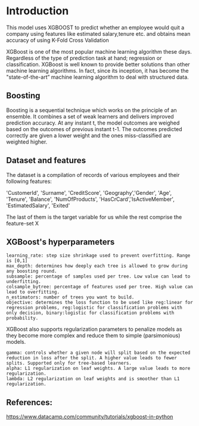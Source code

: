 # Introduction
This model uses XGBOOST to predict whether an employee would quit a company using features like estimated salary,tenure etc. and obtains mean accuracy of using K-Fold Cross Validation

XGBoost is one of the most popular machine learning algorithm these days. Regardless of the type of prediction task at hand; regression or classification.
XGBoost is well known to provide better solutions than other machine learning algorithms. In fact, since its inception, it has become the "state-of-the-art” machine learning algorithm to deal with structured data.

## Boosting

Boosting is a sequential technique which works on the principle of an ensemble. It combines a set of weak learners and delivers improved prediction accuracy. At any instant t, the model outcomes are weighed based on the outcomes of previous instant t-1. The outcomes predicted correctly are given a lower weight and the ones miss-classified are weighted higher.

## Dataset and features
The dataset is a compilation of records of various employees and their following features:

'CustomerId', 'Surname', 'CreditScore', 'Geography','Gender', 'Age', 'Tenure', 'Balance', 'NumOfProducts', 'HasCrCard','IsActiveMember', 'EstimatedSalary', 'Exited'

The last of them is the target variable for us while the rest comprise the feature-set X

## XGBoost's hyperparameters


    learning_rate: step size shrinkage used to prevent overfitting. Range is [0,1]
    max_depth: determines how deeply each tree is allowed to grow during any boosting round.
    subsample: percentage of samples used per tree. Low value can lead to underfitting.
    colsample_bytree: percentage of features used per tree. High value can lead to overfitting.
    n_estimators: number of trees you want to build.
    objective: determines the loss function to be used like reg:linear for regression problems, reg:logistic for classification problems with only decision, binary:logistic for classification problems with probability.

XGBoost also supports regularization parameters to penalize models as they become more complex and reduce them to simple (parsimonious) models.

    gamma: controls whether a given node will split based on the expected reduction in loss after the split. A higher value leads to fewer splits. Supported only for tree-based learners.
    alpha: L1 regularization on leaf weights. A large value leads to more regularization.
    lambda: L2 regularization on leaf weights and is smoother than L1 regularization.



## References:
https://www.datacamp.com/community/tutorials/xgboost-in-python
